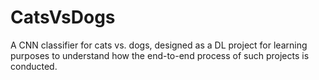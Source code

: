 # CatsVsDogs

A CNN classifier for cats vs. dogs, designed as a DL project for learning purposes to understand how the end-to-end process of such projects is conducted.

